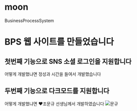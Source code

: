 # moon
BusinessProcessSystem


# BPS 웹 사이트를 만들었습니다

## 첫번째 기능으로 SNS 소셜 로그인을 지원합니다
어떻게 개발했냐면 정성과 시간을 들여서 개발했습니다
## 두번째 기능으로 다크모드를 지원합니다
어떻게 개발했냐면 ♥조문규 선생님께서 개발하였습니다
![문규](https://github.com/2023-SMHRD-KDT-AI-2/moon/assets/143462444/d1b28cee-8af7-446b-bdcf-61ebd1f21337)
